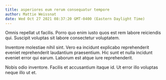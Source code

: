 ```yaml
---
title: asperiores eum rerum consequatur tempore
author: Mattie Weissnat
date: Wed Oct 27 2021 08:37:20 GMT-0400 (Eastern Daylight Time)
---
```

Omnis repellat ut facilis. Porro quo enim iusto quos est rem labore reiciendis qui. Suscipit voluptas sit labore consectetur voluptatem.

 Inventore molestiae nihil sint. Vero ea incidunt explicabo reprehenderit eveniet reprehenderit laudantium praesentium. Hic sunt et nulla incidunt eveniet error qui earum. Laborum est atque iure reprehenderit.

 Nobis odio inventore. Facilis et accusantium itaque id. Ut error illo voluptas neque illo ut et.